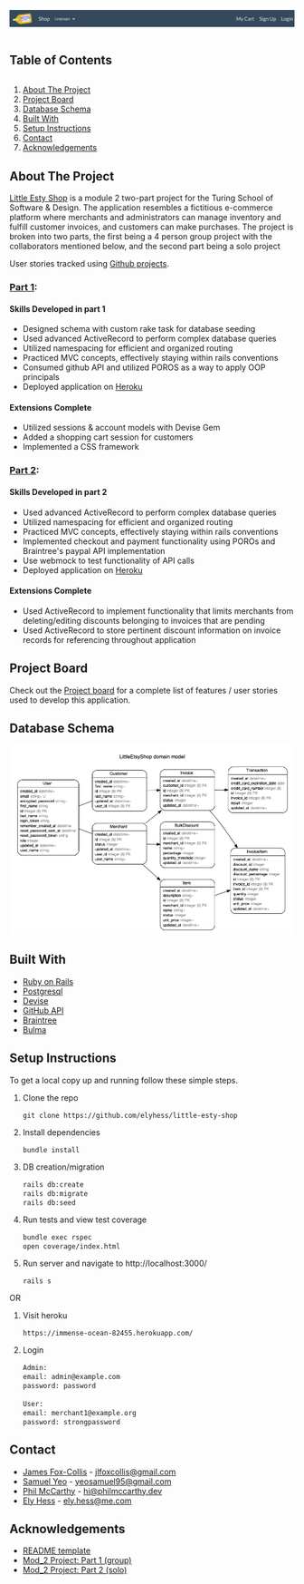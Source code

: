 <!--
*** Thanks for checking out the Best-README-Template. If you have a suggestion
*** that would make this better, please fork the repo and create a pull request
*** or simply open an issue with the tag "enhancement".
*** Thanks again! Now go create something AMAZING! :D
***
***
***
*** To avoid retyping too much info. Do a search and replace for the following:
*** github_username, repo_name, twitter_handle, email, project_title, project_description
-->



<!-- PROJECT SHIELDS -->
<!--
*** I'm using markdown "reference style" links for readability.
*** Reference links are enclosed in brackets [ ] instead of parentheses ( ).
*** See the bottom of this document for the declaration of the reference variables
*** for contributors-url, forks-url, etc. This is an optional, concise syntax you may use.
*** https://www.markdownguide.org/basic-syntax/#reference-style-links
-->


![Little Esty Shop](/public/navbar.png)
<!-- TABLE OF CONTENTS -->
<summary><h2 style="display: inline-block">Table of Contents</h2></summary>
<ol>
  <li><a href="#about-the-project">About The Project</a>
  <li><a href="#project-board">Project Board</a></li>
  <li><a href="#database-schema">Database Schema</a></li>
  <li><a href="#built-with">Built With</a>
  <li><a href="#setup-instructions">Setup Instructions</a></li>
  <li><a href="#contact">Contact</a></li>
  <li><a href="#acknowledgements">Acknowledgements</a></li>
</ol>

<!-- ABOUT THE PROJECT -->
## About The Project

[Little Esty Shop](https://immense-ocean-82455.herokuapp.com/)  is a module 2 two-part project for the Turing School of Software & Design. The application resembles a fictitious e-commerce platform where merchants and administrators can manage inventory and fulfill customer invoices, and customers can make purchases. The project is broken into two parts, the first being a 4 person group project with the collaborators mentioned below, and the second part being a solo project

User stories tracked using [Github projects](https://github.com/elyhess/little-esty-shop/projects/13).

### [Part 1](https://github.com/turingschool-examples/little-esty-shop):

#### Skills Developed in part 1
* Designed schema with custom rake task for database seeding
* Used advanced ActiveRecord to perform complex database queries
* Utilized namespacing for efficient and organized routing  
* Practiced MVC concepts, effectively staying within rails conventions
* Consumed github API and utilized POROS as a way to apply OOP principals  
* Deployed application on [Heroku](https://immense-ocean-82455.herokuapp.com/)

#### Extensions Complete
* Utilized sessions & account models with Devise Gem
* Added a shopping cart session for customers
* Implemented a CSS framework

### [Part 2](https://backend.turing.io/module2/projects/bulk_discounts):

#### Skills Developed in part 2
* Used advanced ActiveRecord to perform complex database queries
* Utilized namespacing for efficient and organized routing
* Practiced MVC concepts, effectively staying within rails conventions
* Implemented checkout and payment functionality using POROs and Braintree's paypal API implementation
* Use webmock to test functionality of API calls 
* Deployed application on [Heroku](https://immense-ocean-82455.herokuapp.com/)

#### Extensions Complete
* Used ActiveRecord to implement functionality that limits merchants from deleting/editing discounts belonging to invoices that are pending
* Used ActiveRecord to store pertinent discount information on invoice records for referencing throughout application

<!-- PROJECT BOARD -->
## Project Board
Check out the [Project board](https://github.com/elyhess/little-esty-shop/projects/13) for a complete list of features / user stories used to develop this application.

<!-- DATABBASE SCHEMA -->
## Database Schema

![Schema](https://github.com/elyhess/little-esty-shop/blob/main/schema2.png)

<!-- BUILT WITH -->
## Built With

* [Ruby on Rails](https://rubyonrails.org/)
* [Postgresql](https://www.postgresql.org/)
* [Devise](https://github.com/heartcombo/devise)
* [GitHub API](https://docs.github.com/en/rest)
* [Braintree](https://developers.braintreepayments.com/guides/drop-in/overview/javascript/v2)  
* [Bulma](https://bulma.io/)

<!-- SETUP INSTRUCTIONS -->
## Setup Instructions
To get a local copy up and running follow these simple steps.

1. Clone the repo
   ```
   git clone https://github.com/elyhess/little-esty-shop
   ```
2. Install dependencies
   ```
   bundle install
   ```
3. DB creation/migration
   ```
   rails db:create
   rails db:migrate
   rails db:seed
   ```
3. Run tests and view test coverage
   ```
   bundle exec rspec
   open coverage/index.html
   ```
4. Run server and navigate to http://localhost:3000/
   ```
   rails s
   ```
   
OR

1. Visit heroku
   ```
   https://immense-ocean-82455.herokuapp.com/
   ```

1. Login
   ```
   Admin:
   email: admin@example.com
   password: password
   
   User:
   email: merchant1@example.org
   password: strongpassword
   ```


<!-- CONTACT -->
## Contact

* [James Fox-Collis](https://github.com/jlfoxcollis) - jlfoxcollis@gmail.com
* [Samuel Yeo](https://github.com/SK-Sam) - yeosamuel95@gmail.com
* [Phil McCarthy](https://github.com/philmccarthy) - hi@philmccarthy.dev
* [Ely Hess](https://github.com/elyhess) - ely.hess@me.com



<!-- ACKNOWLEDGEMENTS -->
## Acknowledgements

* [README template](https://github.com/othneildrew/Best-README-Template)
* [Mod_2 Project: Part 1 (group)](https://github.com/turingschool-examples/little-esty-shop)
* [Mod_2 Project: Part 2 (solo)](https://backend.turing.io/module2/projects/bulk_discounts)
